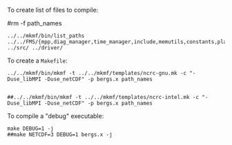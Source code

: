 To create list of files to compile:


#rm -f path_names

```
../../mkmf/bin/list_paths ../../FMS/{mpp,diag_manager,time_manager,include,memutils,constants,platform,fms,random_numbers,mosaic,exchange} ../src/ ../driver/
```
To create a `Makefile`:
```
../../mkmf/bin/mkmf -t ../../mkmf/templates/ncrc-gnu.mk -c "-Duse_libMPI -Duse_netCDF" -p bergs.x path_names


##../../mkmf/bin/mkmf -t ../../mkmf/templates/ncrc-intel.mk -c "-Duse_libMPI -Duse_netCDF" -p bergs.x path_names 
```
To compile a "debug" executable:
```
make DEBUG=1 -j
##make NETCDF=3 DEBUG=1 bergs.x -j
```
